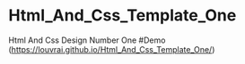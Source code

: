 # Html_And_Css_Template_One
Html And Css Design Number  One
#Demo
(https://louvrai.github.io/Html_And_Css_Template_One/)
